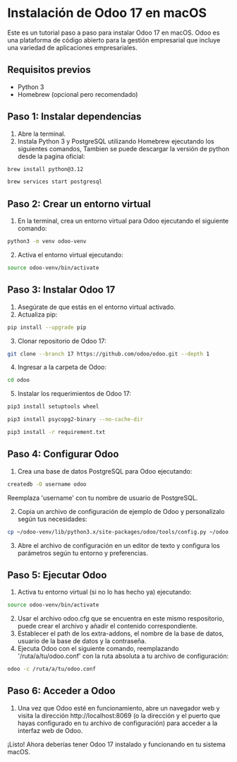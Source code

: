 # Instalación de Odoo 17 en macOS

Este es un tutorial paso a paso para instalar Odoo 17 en macOS. Odoo es una plataforma de código abierto para la gestión empresarial que incluye una variedad de aplicaciones empresariales.

## Requisitos previos

- Python 3
- Homebrew (opcional pero recomendado)

## Paso 1: Instalar dependencias

1. Abre la terminal.
2. Instala Python 3 y PostgreSQL utilizando Homebrew ejecutando los siguientes comandos,
Tambien se puede descargar la versión de python desde la pagina oficial:
```bash
brew install python@3.12
```
```bash
brew services start postgresql 
```

## Paso 2: Crear un entorno virtual

1. En la terminal, crea un entorno virtual para Odoo ejecutando el siguiente comando:
   
```bash
python3 -m venv odoo-venv
```

2. Activa el entorno virtual ejecutando:

```bash
source odoo-venv/bin/activate 
```

## Paso 3: Instalar Odoo 17

1. Asegúrate de que estás en el entorno virtual activado.
2. Actualiza pip:
```bash
pip install --upgrade pip
```
3. Clonar repositorio de Odoo 17:
```bash
git clone --branch 17 https://github.com/odoo/odoo.git --depth 1
```
4. Ingresar a la carpeta de Odoo:
```bash
cd odoo
```
5. Instalar los requerimientos de Odoo 17:
```bash
pip3 install setuptools wheel
```
```bash
pip3 install psycopg2-binary --no-cache-dir
```
```bash
pip3 install -r requirement.txt
```   

## Paso 4: Configurar Odoo

1. Crea una base de datos PostgreSQL para Odoo ejecutando:

```bash
createdb -O username odoo 
```
Reemplaza 'username' con tu nombre de usuario de PostgreSQL.

2. Copia un archivo de configuración de ejemplo de Odoo y personalízalo según tus necesidades:

```bash
cp ~/odoo-venv/lib/python3.x/site-packages/odoo/tools/config.py ~/odoo.conf
```

3. Abre el archivo de configuración en un editor de texto y configura los parámetros según tu entorno y preferencias.

## Paso 5: Ejecutar Odoo

1. Activa tu entorno virtual (si no lo has hecho ya) ejecutando:

```bash
source odoo-venv/bin/activate 
```
2. Usar el archivo odoo.cfg que se encuentra en este mismo respositorio, puede crear el archivo y añadir el contenido correspondiente.
3. Establecer el path de los extra-addons, el nombre de la base de datos, usuario de la base de datos y la contraseña.
4. Ejecuta Odoo con el siguiente comando, reemplazando '/ruta/a/tu/odoo.conf' con la ruta absoluta a tu archivo de configuración:

```bash
odoo -c /ruta/a/tu/odoo.conf
```

## Paso 6: Acceder a Odoo

1. Una vez que Odoo esté en funcionamiento, abre un navegador web y visita la dirección http://localhost:8069 (o la dirección y el puerto que hayas configurado en tu archivo de configuración) para acceder a la interfaz web de Odoo.

¡Listo! Ahora deberías tener Odoo 17 instalado y funcionando en tu sistema macOS.



